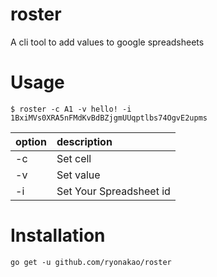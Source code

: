 # roster

A cli tool to add values to google spreadsheets

# Usage

```
$ roster -c A1 -v hello! -i 1BxiMVs0XRA5nFMdKvBdBZjgmUUqptlbs74OgvE2upms
```

|option|description|
|:------|:----------|
|-c|Set cell|
|-v|Set value|
|-i|Set Your Spreadsheet id|

# Installation

```
go get -u github.com/ryonakao/roster
```
